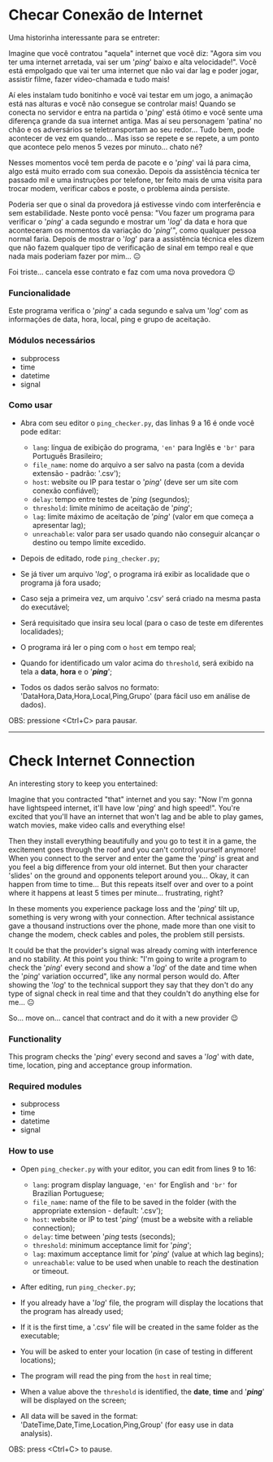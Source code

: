 # Checar Conexão de Internet

Uma historinha interessante para se entreter:

Imagine que você contratou "aquela" internet que você diz: "Agora sim vou ter uma internet arretada, vai ser um '*ping*' baixo e alta velocidade!". Você está empolgado que vai ter uma internet que não vai dar lag e poder jogar, assistir filme, fazer vídeo-chamada e tudo mais!

Aí eles instalam tudo bonitinho e você vai testar em um jogo, a animação está nas alturas e você não consegue se controlar mais! Quando se conecta no servidor e entra na partida o '*ping*' está ótimo e você sente uma diferença grande da sua internet antiga. Mas aí seu personagem 'patina' no chão e os adversários se teletransportam ao seu redor... Tudo bem, pode acontecer de vez em quando... Mas isso se repete e se repete, a um ponto que acontece pelo menos 5 vezes por minuto... chato né?

Nesses momentos você tem perda de pacote e o '*ping*' vai lá para cima, algo está muito errado com sua conexão. Depois da assistência técnica ter passado mil e uma instruções por telefone, ter feito mais de uma visita para trocar modem, verificar cabos e poste, o problema ainda persiste.

Poderia ser que o sinal da provedora já estivesse vindo com interferência e sem estabilidade. Neste ponto você pensa: "Vou fazer um programa para verificar o '*ping*' a cada segundo e mostrar um '*log*' da data e hora que aconteceram os momentos da variação do '*ping*'", como qualquer pessoa normal faria. Depois de mostrar o '*log*' para a assistência técnica eles dizem que não fazem qualquer tipo de verificação de sinal em tempo real e que nada mais poderiam fazer por mim... :neutral_face:

Foi triste... cancela esse contrato e faz com uma nova provedora :wink:

### Funcionalidade
Este programa verifica o '*ping*' a cada segundo e salva um '*log*' com as informações de data, hora, local, ping e grupo de aceitação.

### Módulos necessários
- subprocess
- time
- datetime
- signal

### Como usar
- Abra com seu editor o `ping_checker.py`, das linhas 9 a 16 é onde você pode editar:
    - `lang`: língua de exibição do programa, `'en'` para Inglês e `'br'` para Português Brasileiro;
    - `file_name`: nome do arquivo a ser salvo na pasta (com a devida extensão - padrão: '.csv');
    - `host`: website ou IP para testar o '*ping*' (deve ser um site com conexão confiável);
    - `delay`: tempo entre testes de '*ping* (segundos);
    - `threshold`: limite mínimo de aceitação de '*ping*';
    - `lag`: limite máximo de aceitação de '*ping*' (valor em que começa a apresentar lag);
    - `unreachable`: valor para ser usado quando não conseguir alcançar o destino ou tempo limite excedido.

- Depois de editado, rode `ping_checker.py`;
- Se já tiver um arquivo '*log*', o programa irá exibir as localidade que o programa já fora usado;
- Caso seja a primeira vez, um arquivo '.csv' será criado na mesma pasta do executável;
- Será requisitado que insira seu local (para o caso de teste em diferentes localidades);
- O programa irá ler o ping com o `host` em tempo real;
- Quando for identificado um valor acima do `threshold`, será exibido na tela a **data**, **hora** e o '***ping***';
- Todos os dados serão salvos no formato: 'DataHora,Data,Hora,Local,Ping,Grupo' (para fácil uso em análise de dados).

OBS: pressione <Ctrl+C> para pausar.

---

# Check Internet Connection

An interesting story to keep you entertained:

Imagine that you contracted "that" internet and you say: "Now I'm gonna have lightspeed internet, it'll have low '*ping*' and high speed!". You're excited that you'll have an internet that won't lag and be able to play games, watch movies, make video calls and everything else!

Then they install everything beautifully and you go to test it in a game, the excitement goes through the roof and you can't control yourself anymore! When you connect to the server and enter the game the '*ping*' is great and you feel a big difference from your old internet. But then your character 'slides' on the ground and opponents teleport around you... Okay, it can happen from time to time... But this repeats itself over and over to a point where it happens at least 5 times per minute... frustrating, right?

In these moments you experience package loss and the '*ping*' tilt up, something is very wrong with your connection. After technical assistance gave a thousand instructions over the phone, made more than one visit to change the modem, check cables and poles, the problem still persists.

It could be that the provider's signal was already coming with interference and no stability. At this point you think: "I'm going to write a program to check the '*ping*' every second and show a '*log*' of the date and time when the '*ping*' variation occurred", like any normal person would do. After showing the '*log*' to the technical support they say that they don't do any type of signal check in real time and that they couldn't do anything else for me... :neutral_face:

So... move on... cancel that contract and do it with a new provider :wink:

### Functionality
This program checks the '*ping*' every second and saves a '*log*' with date, time, location, ping and acceptance group information.

### Required modules
- subprocess
- time
- datetime
- signal

### How to use
- Open `ping_checker.py` with your editor, you can edit from lines 9 to 16:
    - `lang`: program display language, `'en'` for English and `'br'` for Brazilian Portuguese;
    - `file_name`: name of the file to be saved in the folder (with the appropriate extension - default: '.csv');
    - `host`: website or IP to test '*ping*' (must be a website with a reliable connection);
    - `delay`: time between '*ping* tests (seconds);
    - `threshold`: minimum acceptance limit for '*ping*';
    - `lag`: maximum acceptance limit for '*ping*' (value at which lag begins);
    - `unreachable`: value to be used when unable to reach the destination or timeout.

- After editing, run `ping_checker.py`;
- If you already have a '*log*' file, the program will display the locations that the program has already used;
- If it is the first time, a '.csv' file will be created in the same folder as the executable;
- You will be asked to enter your location (in case of testing in different locations);
- The program will read the ping from the `host` in real time;
- When a value above the `threshold` is identified, the **date**, **time** and '***ping***' will be displayed on the screen;
- All data will be saved in the format: 'DateTime,Date,Time,Location,Ping,Group' (for easy use in data analysis).

OBS: press <Ctrl+C> to pause.
